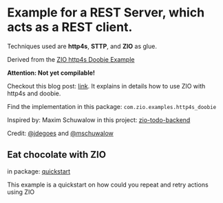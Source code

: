 # Example for a REST Server, which acts as a REST client.
Techniques used are **http4s**, **STTP**, and **ZIO** as glue.

Derived from the [ZIO http4s Doobie Example](https://github.com/wi101/zio-examples/tree/master/src/main/scala/com/zio/examples/http4s_doobie)

**Attention: Not yet compilable!**

Checkout this blog post: [link](https://medium.com/@wiemzin/zio-with-http4s-and-doobie-952fba51d089). It explains in details how to use ZIO with http4s and doobie. 

Find the implementation in this package: `com.zio.examples.http4s_doobie`

Inspired by: Maxim Schuwalow in this project: [zio-todo-backend](https://github.com/mschuwalow/zio-todo-backend)

Credit: [@jdegoes](https://github.com/jdegoes) and [@mschuwalow](https://github.com/mschuwalow)

## Eat chocolate with ZIO

in package: [quickstart](https://github.com/wi101/zio-examples/tree/master/src/main/scala/com/zio/examples/quickstart)

This example is a quickstart on how could you repeat and retry actions using ZIO